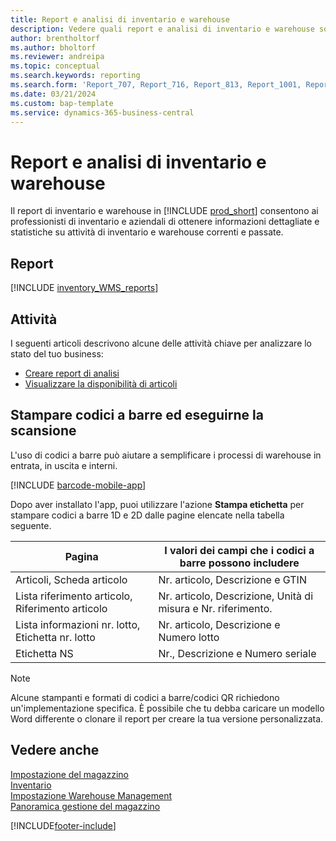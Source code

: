 ```yaml
---
title: Report e analisi di inventario e warehouse
description: Vedere quali report e analisi di inventario e warehouse sono disponibili nella versione standard di Business Central in modo da poter tenere traccia della propria attività.
author: brentholtorf
ms.author: bholtorf
ms.reviewer: andreipa
ms.topic: conceptual
ms.search.keywords: reporting
ms.search.form: 'Report_707, Report_716, Report_813, Report_1001, Report_5807, Report_5808, Report_5809, Report_7313, Report_7319, Report_7320'
ms.date: 03/21/2024
ms.custom: bap-template
ms.service: dynamics-365-business-central
---
```

# <a name="inventory-and-warehouse-reports-and-analytics"></a>Report e analisi di inventario e warehouse

Il report di inventario e warehouse in [!INCLUDE [prod_short](includes/prod_short.md)] consentono ai professionisti di inventario e aziendali di ottenere informazioni dettagliate e statistiche su attività di inventario e warehouse correnti e passate.  

## <a name="reports"></a>Report

[!INCLUDE [inventory_WMS_reports](includes/inventory-WMS-reports-include.md)]

## <a name="tasks"></a>Attività

I seguenti articoli descrivono alcune delle attività chiave per analizzare lo stato del tuo business:

* [Creare report di analisi](bi-how-create-analysis-views-reports.md)  
* [Visualizzare la disponibilità di articoli](inventory-how-availability-overview.md)

## <a name="print-and-scan-barcodes"></a>Stampare codici a barre ed eseguirne la scansione

L'uso di codici a barre può aiutare a semplificare i processi di warehouse in entrata, in uscita e interni. 

[!INCLUDE [barcode-mobile-app](includes/barcode-mobile-app.md)]

Dopo aver installato l'app, puoi utilizzare l'azione **Stampa etichetta** per stampare codici a barre 1D e 2D dalle pagine elencate nella tabella seguente.

|Pagina  |I valori dei campi che i codici a barre possono includere  |
|---------|---------|
|Articoli, Scheda articolo     |Nr. articolo, Descrizione e GTIN         |
|Lista riferimento articolo, Riferimento articolo     |Nr. articolo, Descrizione, Unità di misura e Nr. riferimento.         |
|Lista informazioni nr. lotto, Etichetta nr. lotto     |Nr. articolo, Descrizione e Numero lotto       |
|Etichetta NS     |Nr., Descrizione e Numero seriale         |

> [!NOTE]
> Alcune stampanti e formati di codici a barre/codici QR richiedono un'implementazione specifica. È possibile che tu debba caricare un modello Word differente o clonare il report per creare la tua versione personalizzata.

## <a name="see-also"></a>Vedere anche

[Impostazione del magazzino](inventory-setup-inventory.md)  
[Inventario](inventory-manage-inventory.md)  
[Impostazione Warehouse Management](warehouse-setup-warehouse.md)  
[Panoramica gestione del magazzino](design-details-warehouse-management.md)

[!INCLUDE[footer-include](includes/footer-banner.md)]
